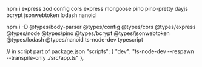npm i express zod config cors express mongoose pino pino-pretty dayjs bcrypt jsonwebtoken lodash nanoid

npm i -D @types/body-parser @types/config @types/cors @types/express @types/node @types/pino @types/bcrypt @types/jsonwebtoken @types/lodash @types/nanoid ts-node-dev typescript

// in script part of package.json
"scripts": {
"dev": "ts-node-dev --respawn --transpile-only ./src/app.ts"
},
